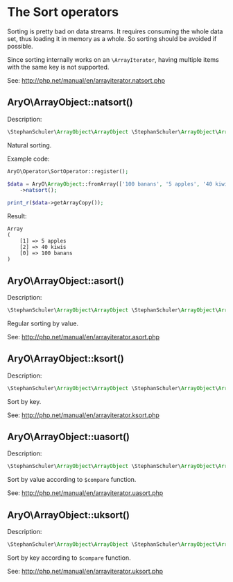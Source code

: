 # The Sort operators


Sorting is pretty bad on data streams. It requires consuming the whole data set, thus loading it in memory
as a whole. So sorting should be avoided if possible.

Since sorting internally works on an `\ArrayIterator`, having multiple items with the same key is not supported.

See: http://php.net/manual/en/arrayiterator.natsort.php


## AryO\ArrayObject::natsort()

Description:
````php
\StephanSchuler\ArrayObject\ArrayObject \StephanSchuler\ArrayObject\ArrayObject::natsort()
````

Natural sorting.

Example code:
````php
AryO\Operator\SortOperator::register();

$data = AryO\ArrayObject::fromArray(['100 banans', '5 apples', '40 kiwis'])
    ->natsort();

print_r($data->getArrayCopy());
````

Result:
````
Array
(
    [1] => 5 apples
    [2] => 40 kiwis
    [0] => 100 banans
)
````


## AryO\ArrayObject::asort()

Description:
````php
\StephanSchuler\ArrayObject\ArrayObject \StephanSchuler\ArrayObject\ArrayObject::asort()
````

Regular sorting by value.

See: http://php.net/manual/en/arrayiterator.asort.php


## AryO\ArrayObject::ksort()

Description:
````php
\StephanSchuler\ArrayObject\ArrayObject \StephanSchuler\ArrayObject\ArrayObject::ksort()
````

Sort by key.

See: http://php.net/manual/en/arrayiterator.ksort.php


## AryO\ArrayObject::uasort()

Description:
````php
\StephanSchuler\ArrayObject\ArrayObject \StephanSchuler\ArrayObject\ArrayObject::uasort(callable $compare)
````

Sort by value according to `$compare` function.

See: http://php.net/manual/en/arrayiterator.uasort.php


## AryO\ArrayObject::uksort()

Description:
````php
\StephanSchuler\ArrayObject\ArrayObject \StephanSchuler\ArrayObject\ArrayObject::uksort(callable $compare)
````

Sort by key according to `$compare` function.

See: http://php.net/manual/en/arrayiterator.uksort.php